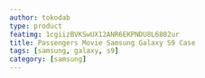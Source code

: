 ```yaml
---
author: tokodab
type: product
featimg: 1cgiizBVKSwUX12ANR6EKPNDU8L6802ur
title: Passengers Movie Samsung Galaxy S9 Case
tags: [samsung, galaxy, s9]
category: [samsung]
---
```


